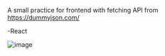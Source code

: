A small practice for frontend with fetching API from https://dummyjson.com/

-React

![image](https://user-images.githubusercontent.com/111402381/231916853-0e1d8d88-117c-4757-b33c-a88687ba0a0b.png)

